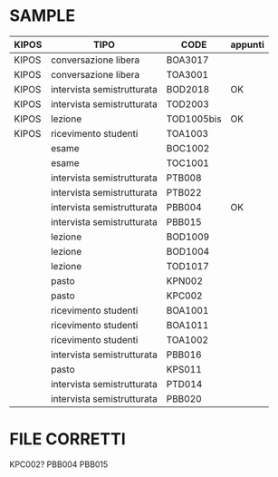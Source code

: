 # SAMPLE


| KIPOS | TIPO                          | CODE        | appunti                          |
| ---   | ---                           | ---         | ----                             |
| KIPOS | conversazione libera          | BOA3017     |                                  |
| KIPOS | conversazione libera          | TOA3001     |                                  |
| KIPOS | intervista semistrutturata    | BOD2018     | OK                               |
| KIPOS | intervista semistrutturata    | TOD2003     |                                  |
| KIPOS | lezione                       | TOD1005bis  | OK                               |
| KIPOS | ricevimento studenti          | TOA1003     |                                  |
|       | esame                         | BOC1002     |                                  |
|       | esame                         | TOC1001     |                                  |
|       | intervista semistrutturata    | PTB008      |                                  |
|       | intervista semistrutturata    | PTB022      |                                  |
|       | intervista semistrutturata    | PBB004      | OK                               |
|       | intervista semistrutturata    | PBB015      |                                  |
|       | lezione                       | BOD1009     |                                  |
|       | lezione                       | BOD1004     |                                  |
|       | lezione                       | TOD1017     |                                  |
|       | pasto                         | KPN002      |                                  |
|       | pasto                         | KPC002      |                                  |
|       | ricevimento studenti          | BOA1001     |                                  |
|       | ricevimento studenti          | BOA1011     |                                  |
|       | ricevimento studenti          | TOA1002     |                                  |
|       | intervista semistrutturata    | PBB016      |                                  |
|       | pasto                         | KPS011      |                                  |
|       | intervista semistrutturata    | PTD014      |                                  |
|       | intervista semistrutturata    | PBB020      |                                  |


# FILE CORRETTI

KPC002?
PBB004
PBB015
